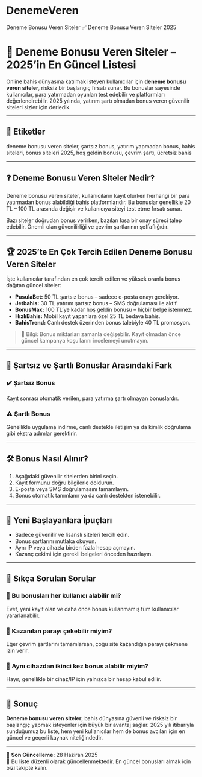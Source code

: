 # DenemeVeren
Deneme Bonusu Veren Siteler ✅ Deneme Bonusu Veren Siteler 2025

<!--
title: Deneme Bonusu Veren Siteler - 2025
description: En güncel 2025 deneme bonusu veren siteler listesi burada! Şartsız bonuslar, yatırım şartı olmadan sunulan kampanyalar ve güvenilir platformlar rehberimizde.
keywords: deneme bonusu veren siteler, şartsız bonus, yatırım yapmadan bonus, bahis siteleri, bonus siteleri 2025
author: Bonus Rehberi
-->

# 🥇 Deneme Bonusu Veren Siteler – 2025’in En Güncel Listesi

Online bahis dünyasına katılmak isteyen kullanıcılar için **deneme bonusu veren siteler**, risksiz bir başlangıç fırsatı sunar. Bu bonuslar sayesinde kullanıcılar, para yatırmadan oyunları test edebilir ve platformları değerlendirebilir. 2025 yılında, yatırım şartı olmadan bonus veren güvenilir siteleri sizler için derledik.

---

## 🔖 Etiketler

deneme bonusu veren siteler, şartsız bonus, yatırım yapmadan bonus, bahis siteleri, bonus siteleri 2025, hoş geldin bonusu, çevrim şartı, ücretsiz bahis

---

## ❓ Deneme Bonusu Veren Siteler Nedir?

Deneme bonusu veren siteler, kullanıcıların kayıt olurken herhangi bir para yatırmadan bonus alabildiği bahis platformlarıdır. Bu bonuslar genellikle 20 TL – 100 TL arasında değişir ve kullanıcıya siteyi test etme fırsatı sunar.

Bazı siteler doğrudan bonus verirken, bazıları kısa bir onay süreci talep edebilir. Önemli olan güvenilirliği ve çevrim şartlarının şeffaflığıdır.

---

## 🏆 2025’te En Çok Tercih Edilen Deneme Bonusu Veren Siteler

İşte kullanıcılar tarafından en çok tercih edilen ve yüksek oranla bonus dağıtan güncel siteler:

- **PusulaBet:** 50 TL şartsız bonus – sadece e-posta onayı gerekiyor.
- **Jetbahis:** 30 TL yatırım şartsız bonus – SMS doğrulaması ile aktif.
- **BonusMax:** 100 TL’ye kadar hoş geldin bonusu – hiçbir belge istenmez.
- **HızlıBahis:** Mobil kayıt yapanlara özel 25 TL bedava bahis.
- **BahisTrend:** Canlı destek üzerinden bonus talebiyle 40 TL promosyon.

> 🎯 Bilgi: Bonus miktarları zamanla değişebilir. Kayıt olmadan önce güncel kampanya koşullarını incelemeyi unutmayın.

---

## 🔄 Şartsız ve Şartlı Bonuslar Arasındaki Fark

### ✔️ Şartsız Bonus

Kayıt sonrası otomatik verilen, para yatırma şartı olmayan bonuslardır.

### ⚠️ Şartlı Bonus

Genellikle uygulama indirme, canlı destekle iletişim ya da kimlik doğrulama gibi ekstra adımlar gerektirir.

---

## 🛠️ Bonus Nasıl Alınır?

1. Aşağıdaki güvenilir sitelerden birini seçin.  
2. Kayıt formunu doğru bilgilerle doldurun.  
3. E-posta veya SMS doğrulamasını tamamlayın.  
4. Bonus otomatik tanımlanır ya da canlı destekten istenebilir.

---

## 🎯 Yeni Başlayanlara İpuçları

- Sadece güvenilir ve lisanslı siteleri tercih edin.  
- Bonus şartlarını mutlaka okuyun.  
- Aynı IP veya cihazla birden fazla hesap açmayın.  
- Kazanç çekimi için gerekli belgeleri önceden hazırlayın.  

---

## 💬 Sıkça Sorulan Sorular

### 🔹 Bu bonusları her kullanıcı alabilir mi?

Evet, yeni kayıt olan ve daha önce bonus kullanmamış tüm kullanıcılar yararlanabilir.

### 🔹 Kazanılan parayı çekebilir miyim?

Eğer çevrim şartlarını tamamlarsan, çoğu site kazandığın parayı çekmene izin verir.

### 🔹 Aynı cihazdan ikinci kez bonus alabilir miyim?

Hayır, genellikle bir cihaz/IP için yalnızca bir hesap kabul edilir.

---

## 📌 Sonuç

**Deneme bonusu veren siteler**, bahis dünyasına güvenli ve risksiz bir başlangıç yapmak isteyenler için büyük bir avantaj sağlar. 2025 yılı itibarıyla sunduğumuz bu liste, hem yeni kullanıcılar hem de bonus avcıları için en güncel ve geçerli kaynak niteliğindedir.

---

📅 **Son Güncelleme:** 28 Haziran 2025  
🔄 Bu liste düzenli olarak güncellenmektedir. En güncel bonusları almak için bizi takipte kalın.
